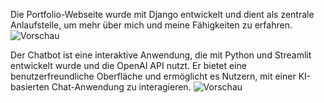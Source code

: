 Die Portfolio-Webseite wurde mit Django entwickelt und dient als zentrale Anlaufstelle, um mehr über mich und meine Fähigkeiten zu erfahren. 
![Vorschau](/home/skyline/Dokumente/Code/Python/develop/Portfolio/images/chatbot.png)


Der Chatbot ist eine interaktive Anwendung, die mit Python und Streamlit entwickelt wurde und die OpenAI API nutzt.
Er bietet eine benutzerfreundliche Oberfläche und ermöglicht es Nutzern, mit einer KI-basierten Chat-Anwendung zu interagieren.
![Vorschau](/home/skyline/Dokumente/Code/Python/develop/Portfolio/images/webseite.png)
